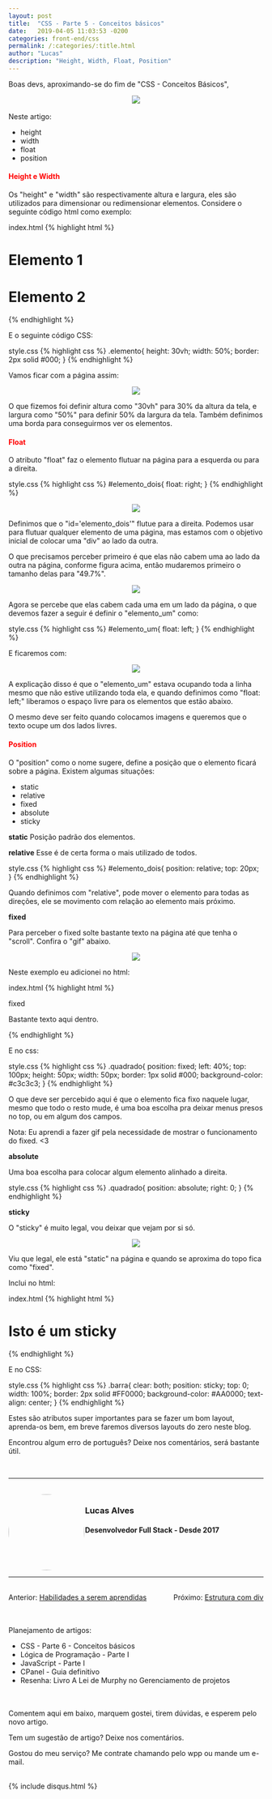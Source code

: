 ```yaml
---
layout: post
title:  "CSS - Parte 5 - Conceitos básicos"
date:   2019-04-05 11:03:53 -0200
categories: front-end/css
permalink: /:categories/:title.html
author: "Lucas"
description: "Height, Width, Float, Position"
---
```


Boas devs, aproximando-se do fim de "CSS - Conceitos Básicos",

<div style="text-align: center;">
  <img src="/assets/imagens/css/aula_um/css.jpeg"/>
</div>
<br>
Neste artigo:

- height
- width
- float
- position

<h4 style="color: red;">Height e Width</h4>

Os "height" e "width" são respectivamente altura e largura, eles são utilizados para dimensionar ou redimensionar elementos. Considere o seguinte código html como exemplo:

index.html
{% highlight html %}
<!DOCTYPE html>
<html lang="en" dir="ltr">
  <head>
    <meta charset="utf-8">
    <title></title>
    <link rel="stylesheet" href="style.css">
  </head>
  <body>
    <div id="elemento_um" class="elemento">
      <h1>Elemento 1</h1>
    </div>
    <div id="elemento_dois" class="elemento">
      <h1>Elemento 2</h1>
    </div>
  </body>
</html>
{% endhighlight %}

E o seguinte código CSS:

style.css
{% highlight css %}
.elemento{
  height: 30vh;
  width: 50%;
  border: 2px solid #000;
}
{% endhighlight %}

Vamos ficar com a página assim:

<div style="text-align: center;">
  <img src="/assets/imagens/css/aula_cinco/um.JPG"/>
</div>

O que fizemos foi definir altura como "30vh" para 30% da altura da tela, e largura como "50%" para definir 50% da largura da tela. Também definimos uma borda para conseguirmos ver os elementos.

<h4 style="color: red;">Float</h4>

O atributo "float" faz o elemento flutuar na página para a esquerda ou para a direita.

style.css
{% highlight css %}
#elemento_dois{
  float: right;
}
{% endhighlight %}

<div style="text-align: center;">
  <img src="/assets/imagens/css/aula_cinco/dois.JPG"/>
</div>

Definimos que o "id='elemento_dois'" flutue para a direita. Podemos usar para flutuar qualquer elemento de uma página, mas estamos com o objetivo inicial de colocar uma "div" ao lado da outra.

O que precisamos perceber primeiro é que elas não cabem uma ao lado da outra na página, conforme figura acima, então mudaremos primeiro o tamanho delas para "49.7%".

<div style="text-align: center;">
  <img src="/assets/imagens/css/aula_cinco/tres.JPG"/>
</div>

Agora se percebe que elas cabem cada uma em um lado da página, o que devemos fazer a seguir é definir o "elemento_um" como:

style.css
{% highlight css %}
#elemento_um{
  float: left;
}
{% endhighlight %}

E ficaremos com:

<div style="text-align: center;">
  <img src="/assets/imagens/css/aula_cinco/quatro.JPG"/>
</div>

A explicação disso é que o "elemento_um" estava ocupando toda a linha mesmo que não estive utilizando toda ela, e quando definimos como "float: left;" liberamos o espaço livre para os elementos que estão abaixo.

O mesmo deve ser feito quando colocamos imagens e queremos que o texto ocupe um dos lados livres.

<h4 style="color: red;">Position</h4>

O "position" como o nome sugere, define a posição que o elemento ficará sobre a página. Existem algumas situações:

- static
- relative
- fixed
- absolute
- sticky

<strong>static</strong>
Posição padrão dos elementos.

<strong>relative</strong>
Esse é de certa forma o mais utilizado de todos.

style.css
{% highlight css %}
#elemento_dois{
  position: relative;
  top: 20px;
}
{% endhighlight %}

Quando definimos com "relative", pode mover o elemento para todas as direções, ele se movimento com relação ao elemento mais próximo.

<strong>fixed</strong>

Para perceber o fixed solte bastante texto na página até que tenha o "scroll". Confira o "gif" abaixo.

<div style="text-align: center;">
  <img src="/assets/imagens/css/aula_cinco/fixed.gif"/>
</div>

Neste exemplo eu adicionei no html:

index.html
{% highlight html %}
<div class="quadrado">
  fixed
</div>
<p>
  Bastante texto aqui dentro.
</p>
{% endhighlight %}

E no css:

style.css
{% highlight css %}
.quadrado{
  position: fixed;
  left: 40%;
  top: 100px;
  height: 50px;
  width: 50px;
  border: 1px solid #000;
  background-color: #c3c3c3;
}
{% endhighlight %}

O que deve ser percebido aqui é que o elemento fica fixo naquele lugar, mesmo que todo o resto mude, é uma boa escolha pra deixar menus presos no top, ou em algum dos campos.

Nota: Eu aprendi a fazer gif pela necessidade de mostrar o funcionamento do fixed. <3

<strong>absolute</strong>

Uma boa escolha para colocar algum elemento alinhado a direita.

style.css
{% highlight css %}
.quadrado{
  position: absolute;
  right: 0;
}
{% endhighlight %}

<strong>sticky</strong>

O "sticky" é muito legal, vou deixar que vejam por si só.

<div style="text-align: center;">
  <img src="/assets/imagens/css/aula_cinco/sticky.gif"/>
</div>

Viu que legal, ele está "static" na página e quando se aproxima do topo fica como "fixed".

Inclui no html:

index.html
{% highlight html %}
<div class="barra">
  <h1>Isto é um sticky</h1>
</div>
{% endhighlight %}

E no CSS:

style.css
{% highlight css %}
.barra{
  clear: both;
  position: sticky;
  top: 0;
  width: 100%;
  border: 2px solid #FF0000;
  background-color: #AA0000;
  text-align: center;
}
{% endhighlight %}

Estes são atributos super importantes para se fazer um bom layout, aprenda-os bem, em breve faremos diversos layouts do zero neste blog.

Encontrou algum erro de português? Deixe nos comentários, será bastante útil.

<br>
<hr>
<br>

<div style="width: 30%; float: left;">
  <img src="/assets/imagens/foto.jpg" style="height: 150px; width: 150px; border-radius: 50%;"/>
</div>

<div style="width: 100%;">
  <h3>Lucas Alves</h3>
  <h4>Desenvolvedor Full Stack - Desde 2017</h4>
</div>

<br><br><br>
<hr>
<br>

<div style="display: inline;">Anterior: <a href="https://programadoresreais.com.br/bate-papo/habilidades-a-serem-aprendidas.html">Habilidades a serem aprendidas</a></div><div style="float: right">Próximo: <a href="https://programadoresreais.com.br/templates/estrutura-com-div.html">Estrutura com div</a></div>

<br><br>
Planejamento de artigos:
- CSS - Parte 6 - Conceitos básicos
- Lógica de Programação - Parte I
- JavaScript - Parte I
- CPanel - Guia definitivo
- Resenha: Livro A Lei de Murphy no Gerenciamento de projetos

<br><br>
Comentem aqui em baixo, marquem gostei, tirem dúvidas, e esperem pelo novo artigo.

Tem um sugestão de artigo? Deixe nos comentários.

Gostou do meu serviço? Me contrate chamando pelo wpp ou mande um e-mail.
<br><br>

{% include disqus.html %}
